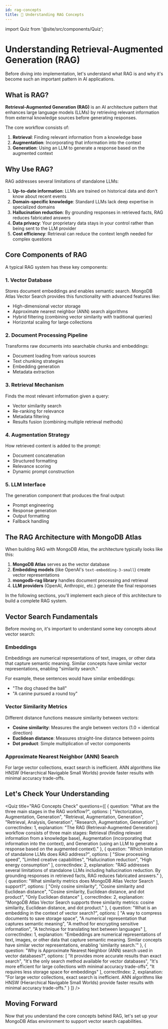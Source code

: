 ```yaml
---
id: rag-concepts
title: 📗 Understanding RAG Concepts
---
```


import Quiz from '@site/src/components/Quiz';


# Understanding Retrieval-Augmented Generation (RAG)

Before diving into implementation, let's understand what RAG is and why it's become such an important pattern in AI applications.

## What is RAG?

**Retrieval-Augmented Generation (RAG)** is an AI architecture pattern that enhances large language models (LLMs) by retrieving relevant information from external knowledge sources before generating responses.

The core workflow consists of:

1. **Retrieval**: Finding relevant information from a knowledge base
2. **Augmentation**: Incorporating that information into the context
3. **Generation**: Using an LLM to generate a response based on the augmented context

## Why Use RAG?

RAG addresses several limitations of standalone LLMs:

1. **Up-to-date information**: LLMs are trained on historical data and don't know about recent events
2. **Domain-specific knowledge**: Standard LLMs lack deep expertise in specialized domains
3. **Hallucination reduction**: By grounding responses in retrieved facts, RAG reduces fabricated answers
4. **Data privacy**: Your proprietary data stays in your control rather than being sent to the LLM provider
5. **Cost efficiency**: Retrieval can reduce the context length needed for complex questions

## Core Components of RAG

A typical RAG system has these key components:

### 1. Vector Database
Stores document embeddings and enables semantic search. MongoDB Atlas Vector Search provides this functionality with advanced features like:
- High-dimensional vector storage
- Approximate nearest neighbor (ANN) search algorithms
- Hybrid filtering (combining vector similarity with traditional queries)
- Horizontal scaling for large collections

### 2. Document Processing Pipeline
Transforms raw documents into searchable chunks and embeddings:
- Document loading from various sources
- Text chunking strategies
- Embedding generation
- Metadata extraction

### 3. Retrieval Mechanism
Finds the most relevant information given a query:
- Vector similarity search
- Re-ranking for relevance
- Metadata filtering
- Results fusion (combining multiple retrieval methods)

### 4. Augmentation Strategy
How retrieved content is added to the prompt:
- Document concatenation
- Structured formatting
- Relevance scoring
- Dynamic prompt construction

### 5. LLM Interface
The generation component that produces the final output:
- Prompt engineering
- Response generation
- Output formatting
- Fallback handling

## The RAG Architecture with MongoDB Atlas

When building RAG with MongoDB Atlas, the architecture typically looks like this:

1. **MongoDB Atlas** serves as the vector database
2. **Embedding models** (like OpenAI's `text-embedding-3-small`) create vector representations
3. **mongodb-rag library** handles document processing and retrieval
4. **LLM providers** (OpenAI, Anthropic, etc.) generate the final responses

In the following sections, you'll implement each piece of this architecture to build a complete RAG system.

## Vector Search Fundamentals

Before moving on, it's important to understand some key concepts about vector search:

### Embeddings
Embeddings are numerical representations of text, images, or other data that capture semantic meaning. 
Similar concepts have similar vector representations, enabling "similarity search."

For example, these sentences would have similar embeddings:
- "The dog chased the ball"
- "A canine pursued a round toy"

### Vector Similarity Metrics
Different distance functions measure similarity between vectors:
- **Cosine similarity**: Measures the angle between vectors (1.0 = identical direction)
- **Euclidean distance**: Measures straight-line distance between points
- **Dot product**: Simple multiplication of vector components

### Approximate Nearest Neighbor (ANN) Search
For large vector collections, exact search is inefficient. ANN algorithms like HNSW (Hierarchical Navigable Small Worlds) provide faster results with minimal accuracy trade-offs.

## Let's Check Your Understanding

<Quiz 
  title="RAG Concepts Check" 
  questions={[
    {
      question: "What are the three main stages in the RAG workflow?",
      options: [
        "Vectorization, Augmentation, Generation",
        "Retrieval, Augmentation, Generation",
        "Retrieval, Analysis, Generation",
        "Research, Augmentation, Generation"
      ],
      correctIndex: 1,
      explanation: "The RAG (Retrieval-Augmented Generation) workflow consists of three main stages: Retrieval (finding relevant information from a knowledge base), Augmentation (incorporating that information into the context), and Generation (using an LLM to generate a response based on the augmented context)."
    },
    {
      question: "Which limitation of standalone LLMs does RAG address?",
      options: [
        "Slow processing speed",
        "Limited creative capabilities",
        "Hallucination reduction",
        "High energy consumption"
      ],
      correctIndex: 2,
      explanation: "RAG addresses several limitations of standalone LLMs including hallucination reduction. By grounding responses in retrieved facts, RAG reduces fabricated answers."
    },
    {
      question: "What similarity metrics does MongoDB Atlas Vector Search support?",
      options: [
        "Only cosine similarity",
        "Cosine similarity and Euclidean distance",
        "Cosine similarity, Euclidean distance, and dot product",
        "Only Euclidean distance"
      ],
      correctIndex: 2,
      explanation: "MongoDB Atlas Vector Search supports three similarity metrics: cosine similarity, Euclidean distance, and dot product."
    },
    {
      question: "What is an embedding in the context of vector search?",
      options: [
        "A way to compress documents to save storage space",
        "A numerical representation that captures semantic meaning",
        "A method for encrypting sensitive information",
        "A technique for translating text between languages"
      ],
      correctIndex: 1,
      explanation: "Embeddings are numerical representations of text, images, or other data that capture semantic meaning. Similar concepts have similar vector representations, enabling 'similarity search.'"
    },
    {
      question: "Why is Approximate Nearest Neighbor (ANN) search used in vector databases?",
      options: [
        "It provides more accurate results than exact search",
        "It's the only search method available for vector databases",
        "It's more efficient for large collections with minimal accuracy trade-offs",
        "It requires less storage space for embeddings"
      ],
      correctIndex: 2,
      explanation: "For large vector collections, exact search is inefficient. ANN algorithms like HNSW (Hierarchical Navigable Small Worlds) provide faster results with minimal accuracy trade-offs."
    }
  ]}
/>

## Moving Forward

Now that you understand the core concepts behind RAG, let's set up your MongoDB Atlas environment to support vector search capabilities.
